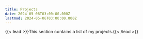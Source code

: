 ```yaml
---
title: Projects
date: 2024-05-06T03:00:00.000Z
lastmod: 2024-05-06T03:00:00.000Z
---
```


{{< lead >}}This section contains a list of my projects.{{< /lead >}}  